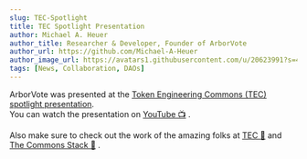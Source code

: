 ```yaml
---
slug: TEC-Spotlight
title: TEC Spotlight Presentation
author: Michael A. Heuer
author_title: Researcher & Developer, Founder of ArborVote
author_url: https://github.com/Michael-A-Heuer
author_image_url: https://avatars1.githubusercontent.com/u/20623991?s=400&v=4
tags: [News, Collaboration, DAOs]
---
```


ArborVote was presented at the [Token Engineering Commons (TEC) spotlight presentation][Tweet].<br/>
You can watch the presentation on [YouTube 📺][Video] . 

Also make sure to check out the work of the amazing folks at
[TEC 🌱][TEC] and [The Commons Stack 🙌][CSTK] .

[Tweet]: <https://twitter.com/tecmns/status/1421430439227518976>
[Video]: <https://youtu.be/t9fIkVRgWa0?t=2558>
[TEC]: <https://tecommons.org/>
[CSTK]: <https://commonsstack.org>